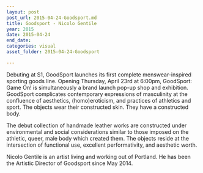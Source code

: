 ```yaml
---
layout: post
post_url: 2015-04-24-Goodsport.md
title: Goodsport - Nicolo Gentile
year: 2015
date: 2015-04-24
end_date: 
categories: visual
asset_folder: 2015-04-24-Goodsport

---
```

Debuting at S1, GoodSport launches its first complete menswear-inspired sporting goods line. Opening Thursday, April 23rd at 6:00pm, GoodSport: Game On! is simultaneously a brand launch pop-up shop and exhibition. GoodSport complicates contemporary expressions of masculinity at the confluence of aesthetics, (homo)eroticism, and practices of athletics and sport. The objects wear their constructed skin. They have a constructed body.

The debut collection of handmade leather works are constructed under environmental and social considerations similar to those imposed on the athletic, queer, male body which created them. The objects reside at the intersection of functional use, excellent performativity, and aesthetic worth.

Nicolo Gentile is an artist living and working out of Portland. He has been the Artistic Director of Goodsport since May 2014.